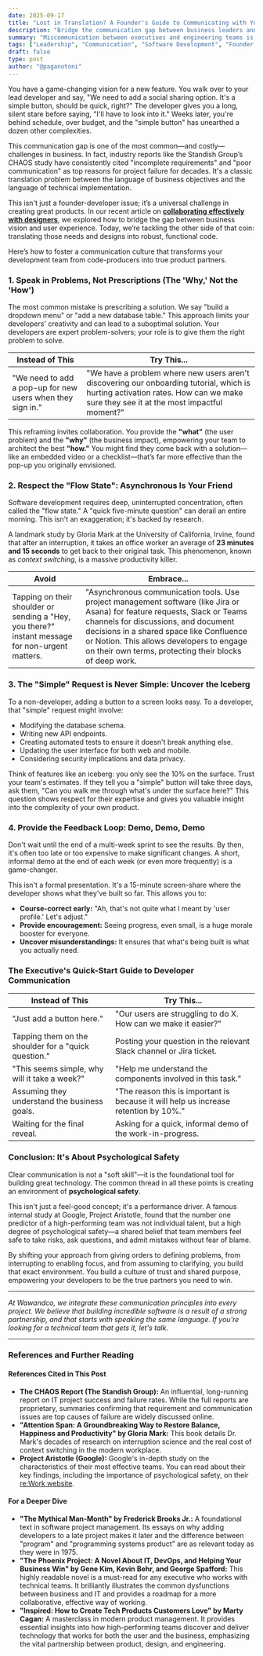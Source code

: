 ```yaml
---
date: 2025-09-17
title: "Lost in Translation? A Founder's Guide to Communicating with Your Development Team"
description: "Bridge the communication gap between business leaders and developers. This guide provides actionable tips to avoid costly misunderstandings and build better products, faster."
summary: "Miscommunication between executives and engineering teams is a leading cause of project failure. This guide provides a framework for clear communication, covering why you should define problems (not solutions), how to protect the developer 'flow state,' and the importance of feedback loops. Turn your developers into true product partners."
tags: ["Leadership", "Communication", "Software Development", "Founder Tips", "Team Culture", "Management", "business", "teams"]
draft: false
type: post
author: "@paganotoni"
---
```


You have a game-changing vision for a new feature. You walk over to your lead developer and say, "We need to add a social sharing option. It's a simple button, should be quick, right?" The developer gives you a long, silent stare before saying, "I'll have to look into it." Weeks later, you're behind schedule, over budget, and the "simple button" has unearthed a dozen other complexities.

This communication gap is one of the most common—and costly—challenges in business. In fact, industry reports like the Standish Group’s CHAOS study have consistently cited "incomplete requirements" and "poor communication" as top reasons for project failure for decades. It's a classic translation problem between the language of business objectives and the language of technical implementation.

This isn't just a founder-developer issue; it’s a universal challenge in creating great products. In our recent article on [**collaborating effectively with designers**](https://wawand.co/blog/posts/stop-buying-pixels/), we explored how to bridge the gap between business vision and user experience. Today, we’re tackling the other side of that coin: translating those needs and designs into robust, functional code.

Here’s how to foster a communication culture that transforms your development team from code-producers into true product partners.

### 1. Speak in Problems, Not Prescriptions (The 'Why,' Not the 'How')

The most common mistake is prescribing a solution. We say "build a dropdown menu" or "add a new database table." This approach limits your developers' creativity and can lead to a suboptimal solution. Your developers are expert problem-solvers; your role is to give them the right problem to solve.

| Instead of This | Try This... |
| -------------------------------------------------------- | ------------------------------------------------------------------------------ |
|  "We need to add a pop-up for new users when they sign in."                               | "We have a problem where new users aren't discovering our onboarding tutorial, which is hurting activation rates. How can we make sure they see it at the most impactful moment?"                |

This reframing invites collaboration. You provide the **"what"** (the user problem) and the **"why"** (the business impact), empowering your team to architect the best **"how."** You might find they come back with a solution—like an embedded video or a checklist—that’s far more effective than the pop-up you originally envisioned.

### 2. Respect the "Flow State": Asynchronous Is Your Friend

Software development requires deep, uninterrupted concentration, often called the "flow state." A "quick five-minute question" can derail an entire morning. This isn't an exaggeration; it's backed by research.

A landmark study by Gloria Mark at the University of California, Irvine, found that after an interruption, it takes an office worker an average of **23 minutes and 15 seconds** to get back to their original task. This phenomenon, known as *context switching*, is a massive productivity killer.

| Avoid | Embrace... |
| -------------------------------------------------------- | ------------------------------------------------------------------------------ |
| Tapping on their shoulder or sending a "Hey, you there?" instant message for non-urgent matters.                               | "Asynchronous communication tools. Use project management software (like Jira or Asana) for feature requests, Slack or Teams channels for discussions, and document decisions in a shared space like Confluence or Notion. This allows developers to engage on their own terms, protecting their blocks of deep work. |


### 3. The "Simple" Request is Never Simple: Uncover the Iceberg

To a non-developer, adding a button to a screen looks easy. To a developer, that "simple" request might involve:

* Modifying the database schema.
* Writing new API endpoints.
* Creating automated tests to ensure it doesn't break anything else.
* Updating the user interface for both web and mobile.
* Considering security implications and data privacy.

Think of features like an iceberg: you only see the 10% on the surface. Trust your team's estimates. If they tell you a "simple" button will take three days, ask them, "Can you walk me through what's under the surface here?" This question shows respect for their expertise and gives you valuable insight into the complexity of your own product.

### 4. Provide the Feedback Loop: Demo, Demo, Demo

Don't wait until the end of a multi-week sprint to see the results. By then, it's often too late or too expensive to make significant changes. A short, informal demo at the end of each week (or even more frequently) is a game-changer.

This isn't a formal presentation. It's a 15-minute screen-share where the developer shows what they've built so far. This allows you to:

* **Course-correct early:** "Ah, that's not quite what I meant by 'user profile.' Let's adjust."
* **Provide encouragement:** Seeing progress, even small, is a huge morale booster for everyone.
* **Uncover misunderstandings:** It ensures that what's being built is what you actually need.

### The Executive's Quick-Start Guide to Developer Communication

| Instead of This | Try This... |
| -------------------------------------------------------- | ------------------------------------------------------------------------------ |
| "Just add a button here."                                | "Our users are struggling to do X. How can we make it easier?"                 |
| Tapping them on the shoulder for a "quick question."     | Posting your question in the relevant Slack channel or Jira ticket.            |
| "This seems simple, why will it take a week?"            | "Help me understand the components involved in this task."                     |
| Assuming they understand the business goals.             | "The reason this is important is because it will help us increase retention by 10%." |
| Waiting for the final reveal.                            | Asking for a quick, informal demo of the work-in-progress.                     |

### Conclusion: It's About Psychological Safety

Clear communication is not a "soft skill"—it is the foundational tool for building great technology. The common thread in all these points is creating an environment of **psychological safety**.

This isn't just a feel-good concept; it's a performance driver. A famous internal study at Google, Project Aristotle, found that the number one predictor of a high-performing team was not individual talent, but a high degree of psychological safety—a shared belief that team members feel safe to take risks, ask questions, and admit mistakes without fear of blame.

By shifting your approach from giving orders to defining problems, from interrupting to enabling focus, and from assuming to clarifying, you build that exact environment. You build a culture of trust and shared purpose, empowering your developers to be the true partners you need to win.

---

*At Wawandco, we integrate these communication principles into every project. We believe that building incredible software is a result of a strong partnership, and that starts with speaking the same language. If you're looking for a technical team that gets it, let's talk.*

---

### References and Further Reading

#### References Cited in This Post

* **The CHAOS Report (The Standish Group):** An influential, long-running report on IT project success and failure rates. While the full reports are proprietary, summaries confirming that requirement and communication issues are top causes of failure are widely discussed online.
* **"Attention Span: A Groundbreaking Way to Restore Balance, Happiness and Productivity" by Gloria Mark:** This book details Dr. Mark's decades of research on interruption science and the real cost of context switching in the modern workplace.
* **Project Aristotle (Google):** Google's in-depth study on the characteristics of their most effective teams. You can read about their key findings, including the importance of psychological safety, on their [re:Work website](https://rework.withgoogle.com/intl/en/guides/understanding-team-effectiveness).

#### For a Deeper Dive

* **"The Mythical Man-Month" by Frederick Brooks Jr.:** A foundational text in software project management. Its essays on why adding developers to a late project makes it later and the difference between "program" and "programming systems product" are as relevant today as they were in 1975.
* **"The Phoenix Project: A Novel About IT, DevOps, and Helping Your Business Win" by Gene Kim, Kevin Behr, and George Spafford:** This highly readable novel is a must-read for any executive who works with technical teams. It brilliantly illustrates the common dysfunctions between business and IT and provides a roadmap for a more collaborative, effective way of working.
* **"Inspired: How to Create Tech Products Customers Love" by Marty Cagan:** A masterclass in modern product management. It provides essential insights into how high-performing teams discover and deliver technology that works for both the user and the business, emphasizing the vital partnership between product, design, and engineering.
